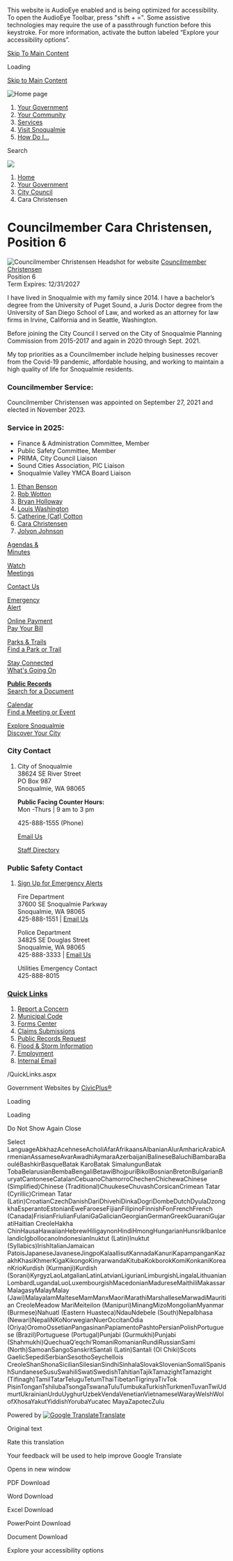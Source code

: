 This website is AudioEye enabled and is being optimized for accessibility. To open the AudioEye Toolbar, press "shift + =". Some assistive technologies may require the use of a passthrough function before this keystroke. For more information, activate the button labeled “Explore your accessibility options”.

[Skip To Main Content](https://www.snoqualmiewa.gov/494/Cara-Christensen/)

Loading

[Skip to Main Content](https://www.snoqualmiewa.gov/494/Cara-Christensen/)

![Home page](https://www.snoqualmiewa.gov/ImageRepository/Document?documentID=35514)

1. [Your Government](https://www.snoqualmiewa.gov/27/Your-Government)
2. [Your Community](https://www.snoqualmiewa.gov/31/Your-Community)
3. [Services](https://www.snoqualmiewa.gov/101/Services)
4. [Visit Snoqualmie](https://www.snoqualmiewa.gov/1052/Visit-Snoqualmie)
5. [How Do I...](https://www.snoqualmiewa.gov/820/How-Do-I)

Search

![](https://www.snoqualmiewa.gov/ImageRepository/Document?documentID=35510)

1. [Home](https://www.snoqualmiewa.gov)
2. [Your Government](https://www.snoqualmiewa.gov/27/Your-Government)
3. [City Council](https://www.snoqualmiewa.gov/526/City-Council)
4. Cara Christensen

# Councilmember Cara Christensen, Position 6

![Councilmember Christensen Headshot for website](https://www.snoqualmiewa.gov/ImageRepository/Document?documentId=37573) [Councilmember Christensen](mailto:cchristensen@snoqualmiewa.gov)  
Position 6  
Term Expires: 12/31/2027

I have lived in Snoqualmie with my family since 2014. I have a bachelor’s degree from the University of Puget Sound, a Juris Doctor degree from the University of San Diego School of Law, and worked as an attorney for law firms in Irvine, California and in Seattle, Washington. 

Before joining the City Council I served on the City of Snoqualmie Planning Commission from 2015-2017 and again in 2020 through Sept. 2021.

My top priorities as a Councilmember include helping businesses recover from the Covid-19 pandemic, affordable housing, and working to maintain a high quality of life for Snoqualmie residents.

### **Councilmember Service:**

Councilmember Christensen was appointed on September 27, 2021 and elected in November 2023.

### **Service in 2025:**

- Finance &amp; Administration Committee, Member
- Public Safety Committee, Member
- PRIMA, City Council Liaison
- Sound Cities Association, PIC Liaison
- Snoqualmie Valley YMCA Board Liaison

<!--THE END-->

1. [Ethan Benson](https://www.snoqualmiewa.gov/788/Ethan-Benson)
2. [Rob Wotton](https://www.snoqualmiewa.gov/789/Rob-Wotton)
3. [Bryan Holloway](https://www.snoqualmiewa.gov/491/Bryan-Holloway)
4. [Louis Washington](https://www.snoqualmiewa.gov/492/Louis-Washington)
5. [Catherine (Cat) Cotton](https://www.snoqualmiewa.gov/490/Catherine-Cat-Cotton)
6. [Cara Christensen](https://www.snoqualmiewa.gov/494/Cara-Christensen)
7. [Jolyon Johnson](https://www.snoqualmiewa.gov/787/Jolyon-Johnson)

[Agendas &amp;  
Minutes](https://snoqualmie-wa.municodemeetings.com)

[Watch  
Meetings](https://www.youtube.com/user/SnoqualmieCityGovt)

[Contact Us](https://www.snoqualmiewa.gov/580/Contact-Us)

[Emergency  
Alert](https://www.snoqualmiewa.gov/551/Alerts)

[Online Payment  
Pay Your Bill](https://snoqualmie.merchanttransact.com/Login)

[Parks &amp; Trails  
Find a Park or Trail](https://www.snoqualmiewa.gov/184/Parks-Division)

[Stay Connected  
What's Going On](https://www.snoqualmiewa.gov/79/Stay-Connected)

[**Public Records**  
Search for a Document](https://www.snoqualmiewa.gov/1048/Public-Records)

[Calendar  
Find a Meeting or Event](https://www.snoqualmiewa.gov/calendar.aspx)

[Explore Snoqualmie  
Discover Your City](https://www.snoqualmiewa.gov/329/Visit-Snoqualmie)

### City Contact

1. City of Snoqualmie  
   38624 SE River Street  
   PO Box 987  
   Snoqualmie, WA 98065
   
   **Public Facing Counter Hours:**  
   Mon -Thurs | 9 am to 3 pm
   
   425-888-1555 (Phone)
   
   [Email Us](mailto:info@snoqualmiewa.gov)
   
   [Staff Directory](https://www.snoqualmiewa.gov/480/Staff-Directory)

### Public Safety Contact

1. [Sign Up for Emergency Alerts](https://www.snoqualmiewa.gov/551/Alerts)
   
   Fire Department  
   37600 SE Snoqualmie Parkway  
   Snoqualmie, WA 98065  
   425-888-1551 | [Email Us](mailto:jrellamas@snoqualmiewa.gov)
   
   Police Department  
   34825 SE Douglas Street  
   Snoqualmie, WA 98065  
   425-888-3333 | [Email Us](mailto:%20PoliceRecords@snoqualmiewa.gov)
   
   Utilities Emergency Contact  
   425-888-8015

### [Quick Links](https://www.snoqualmiewa.gov/QuickLinks.aspx?CID=14)

1. [Report a Concern](https://www.snoqualmiewa.gov/FormCenter/Concerns-Questions-16/Questions-Concerns-or-Requests-for-Servi-84)
2. [Municipal Code](https://www.codepublishing.com/WA/Snoqualmie)
3. [Forms Center](https://www.snoqualmiewa.gov/formcenter)
4. [Claims Submissions](https://www.snoqualmiewa.gov/149/City-Clerk)
5. [Public Records Request](https://www.snoqualmiewa.gov/321/Public-Records-Requests)
6. [Flood &amp; Storm Information](https://www.snoqualmiewa.gov/178/Emergency-Management)
7. [Employment](https://www.snoqualmiewa.gov/Jobs.aspx)
8. [Internal Email](https://login.microsoftonline.com)

/QuickLinks.aspx

Government Websites by [CivicPlus®](https://connect.civicplus.com/referral)

Loading

Loading

Do Not Show Again Close

Select LanguageAbkhazAcehneseAcholiAfarAfrikaansAlbanianAlurAmharicArabicArmenianAssameseAvarAwadhiAymaraAzerbaijaniBalineseBaluchiBambaraBaouléBashkirBasqueBatak KaroBatak SimalungunBatak TobaBelarusianBembaBengaliBetawiBhojpuriBikolBosnianBretonBulgarianBuryatCantoneseCatalanCebuanoChamorroChechenChichewaChinese (Simplified)Chinese (Traditional)ChuukeseChuvashCorsicanCrimean Tatar (Cyrillic)Crimean Tatar (Latin)CroatianCzechDanishDariDhivehiDinkaDogriDombeDutchDyulaDzongkhaEsperantoEstonianEweFaroeseFijianFilipinoFinnishFonFrenchFrench (Canada)FrisianFriulianFulaniGaGalicianGeorgianGermanGreekGuaraniGujaratiHaitian CreoleHakha ChinHausaHawaiianHebrewHiligaynonHindiHmongHungarianHunsrikIbanIcelandicIgboIlocanoIndonesianInuktut (Latin)Inuktut (Syllabics)IrishItalianJamaican PatoisJapaneseJavaneseJingpoKalaallisutKannadaKanuriKapampanganKazakhKhasiKhmerKigaKikongoKinyarwandaKitubaKokborokKomiKonkaniKoreanKrioKurdish (Kurmanji)Kurdish (Sorani)KyrgyzLaoLatgalianLatinLatvianLigurianLimburgishLingalaLithuanianLombardLugandaLuoLuxembourgishMacedonianMadureseMaithiliMakassarMalagasyMalayMalay (Jawi)MalayalamMalteseMamManxMaoriMarathiMarshalleseMarwadiMauritian CreoleMeadow MariMeiteilon (Manipuri)MinangMizoMongolianMyanmar (Burmese)Nahuatl (Eastern Huasteca)NdauNdebele (South)Nepalbhasa (Newari)NepaliNKoNorwegianNuerOccitanOdia (Oriya)OromoOssetianPangasinanPapiamentoPashtoPersianPolishPortuguese (Brazil)Portuguese (Portugal)Punjabi (Gurmukhi)Punjabi (Shahmukhi)QuechuaQʼeqchiʼRomaniRomanianRundiRussianSami (North)SamoanSangoSanskritSantali (Latin)Santali (Ol Chiki)Scots GaelicSepediSerbianSesothoSeychellois CreoleShanShonaSicilianSilesianSindhiSinhalaSlovakSlovenianSomaliSpanishSundaneseSusuSwahiliSwatiSwedishTahitianTajikTamazightTamazight (Tifinagh)TamilTatarTeluguTetumThaiTibetanTigrinyaTivTok PisinTonganTshilubaTsongaTswanaTuluTumbukaTurkishTurkmenTuvanTwiUdmurtUkrainianUrduUyghurUzbekVendaVenetianVietnameseWarayWelshWolofXhosaYakutYiddishYorubaYucatec MayaZapotecZulu

Powered by [![Google Translate](https://www.gstatic.com/images/branding/googlelogo/1x/googlelogo_color_42x16dp.png)Translate](https://translate.google.com)

Original text

Rate this translation

Your feedback will be used to help improve Google Translate

Opens in new window

PDF Download

Word Download

Excel Download

PowerPoint Download

Document Download

Explore your accessibility options